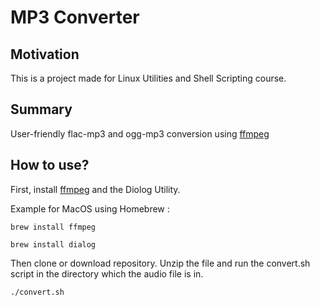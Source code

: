 # MP3 Converter


## Motivation

This is a project made for Linux Utilities and Shell Scripting course.


## Summary

User-friendly flac-mp3 and ogg-mp3 conversion using [ffmpeg](https://www.ffmpeg.org)


## How to use?

First, install [ffmpeg](https://www.ffmpeg.org) and the Diolog Utility.

Example for MacOS using Homebrew :

```
brew install ffmpeg
```

```
brew install dialog
```


Then clone or download repository. Unzip the file and run the convert.sh script in the directory which the audio file is in.

```
./convert.sh
```
